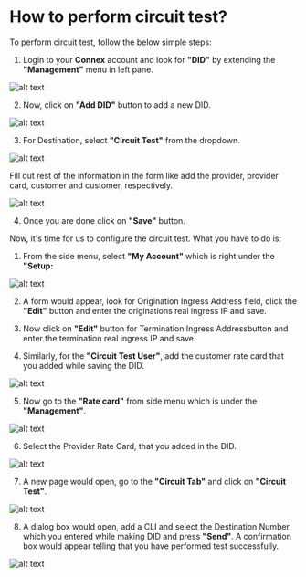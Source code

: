 # How to perform circuit test?

To perform circuit test, follow the below simple steps:

1.	Login to your **Connex** account and look for **"DID"** by extending the **"Management"** menu in left pane.
 
![alt text][circuit-test-did-1]    

2.	Now, click on **"Add DID"** button to add a new DID.

![alt text][circuit-test-did-2]  

3.	For Destination, select **"Circuit Test"** from the dropdown.

![alt text][circuit-test-did-3]  

Fill out rest of the information in the form like add the provider, provider card, customer and customer, respectively. 

![alt text][circuit-test-did-4]  

4.	Once you are done click on **"Save"** button.


Now, it's time for us to configure the circuit test. What you have to do is:

1.	From the side menu, select **"My Account"** which is right under the **"Setup:**

![alt text][circuit-test-1]  
 
2.	A form would appear, look for Origination Ingress Address field, click the **"Edit"** button and enter the originations real ingress IP and save.

3.	Now click on **"Edit"** button for Termination Ingress Addressbutton and enter the termination real ingress IP and save.

4.	Similarly, for the **"Circuit Test User"**, add the customer rate card that you added while saving the DID.

![alt text][circuit-test-2]  
 
5.	Now go to the **"Rate card"** from side menu which is under the **"Management"**.

![alt text][circuit-test-ratecard]  

6.	Select the Provider Rate Card, that you added in the DID.

 ![alt text][circuit-test-4]  
 
7.	A new page would open, go to the **"Circuit Tab"** and click on **"Circuit Test"**. 

 ![alt text][circuit-test-5]  
 
8.	A dialog box would open, add a CLI and select the Destination Number which you entered while making DID and press **"Send"**. A confirmation box would appear telling that you have performed test successfully.

 ![alt text][circuit-test-6]  
 
[circuit-test-1]: https://raw.githubusercontent.com/digipigeon/connexcs-user-docs/master/img/circuit-test-1.png "Circuit Test 1"
[circuit-test-2]: https://raw.githubusercontent.com/digipigeon/connexcs-user-docs/master/img/circuit-test-2.png "Circuit Test 2"
[circuit-test-3]: https://raw.githubusercontent.com/digipigeon/connexcs-user-docs/master/img/circuit-test-3.png "Circuit Test 3"
[circuit-test-4]: https://raw.githubusercontent.com/digipigeon/connexcs-user-docs/master/img/circuit-test-4.png "Circuit Test 4"
[circuit-test-5]: https://raw.githubusercontent.com/digipigeon/connexcs-user-docs/master/img/circuit-test-5.png "Circuit Test 5"
[circuit-test-6]: https://raw.githubusercontent.com/digipigeon/connexcs-user-docs/master/img/circuit-test-6.png "Circuit Test 6"
[circuit-test-did-1]: https://raw.githubusercontent.com/digipigeon/connexcs-user-docs/master/img/circuit-test-did-1.png "Circuit Test DID 1"
[circuit-test-did-2]: https://raw.githubusercontent.com/digipigeon/connexcs-user-docs/master/img/circuit-test-did-2.png "Circuit Test DID 8"
[circuit-test-did-3]: https://raw.githubusercontent.com/digipigeon/connexcs-user-docs/master/img/circuit-test-did-3.png "Circuit Test DID 9"
[circuit-test-did-4]: https://raw.githubusercontent.com/digipigeon/connexcs-user-docs/master/img/circuit-test-did-4.png "Circuit Test DID 10"
[circuit-test-ratecard]: https://raw.githubusercontent.com/digipigeon/connexcs-user-docs/master/img/circuit-test-ratecard.png "Circuit Test Ratecard"


